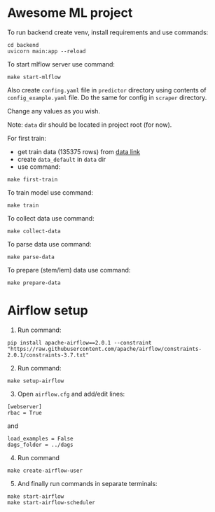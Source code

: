 # Awesome ML project

To run backend create venv, install requirements and use commands:
```
cd backend
uvicorn main:app --reload
```

To start mlflow server use command:
```
make start-mlflow
```

Also create `confing.yaml` file in `predictor` directory using contents of `config_example.yaml` file. Do the same for config in `scraper` directory. 

Change any values as you wish.

Note: `data` dir should be located in project root (for now).

For first train:
- get train data (135375 rows) from [data link](https://drive.google.com/file/d/1CUFGUZZWPu3BW1_in75HNgoWe_fz078z/view?usp=sharing)
- create `data_default` in `data` dir
- use command:
```
make first-train
```

To train model use command:
```
make train
```

To collect data use command:
```
make collect-data
```

To parse data use command:
```
make parse-data
```

To prepare (stem/lem) data use command:
```
make prepare-data
```

# Airflow setup
1. Run command:
```
pip install apache-airflow==2.0.1 --constraint "https://raw.githubusercontent.com/apache/airflow/constraints-2.0.1/constraints-3.7.txt"
```

2. Run command:
```
make setup-airflow
```

3. Open `airflow.cfg` and add/edit lines:
```
[webserver]
rbac = True
```
and
```
load_examples = False
dags_folder = ../dags
```

4. Run command
```
make create-airflow-user
```
5. And finally run commands in separate terminals:
```
make start-airflow
make start-airflow-scheduler
```

